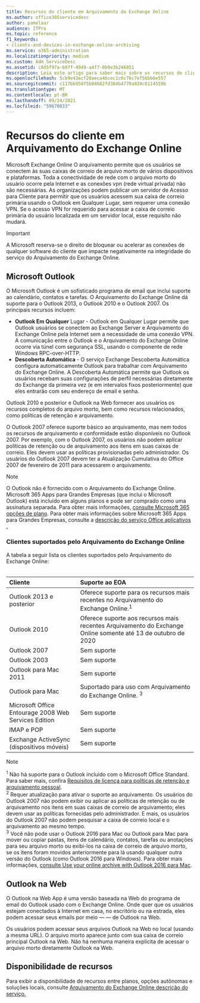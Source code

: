 ```yaml
---
title: Recursos do cliente em Arquivamento do Exchange Online
ms.author: office365servicedesc
author: pamelaar
audience: ITPro
ms.topic: reference
f1_keywords:
- clients-and-devices-in-exchange-online-archiving
ms.service: o365-administration
ms.localizationpriority: medium
ms.custom: Adm_ServiceDesc
ms.assetid: c8d5f97a-607f-4949-a4f7-0b9e3b246851
description: Leia este artigo para saber mais sobre os recursos do cliente disponíveis Microsoft Exchange Online Arquivamento.
ms.openlocfilehash: 5cb9e43ecf20aeca4bcec1c6c76c7ef56bb6e557
ms.sourcegitcommit: c117bb958f5b94682fd384b4770a920c6114559b
ms.translationtype: MT
ms.contentlocale: pt-BR
ms.lasthandoff: 09/24/2021
ms.locfileid: "59670833"
---
```

# <a name="client-features-in-exchange-online-archiving"></a>Recursos do cliente em Arquivamento do Exchange Online

Microsoft Exchange Online O arquivamento permite que os usuários se conectem às suas caixas de correio de arquivo morto de vários dispositivos e plataformas. Toda a conectividade de rede com o arquivo morto do usuário ocorre pela Internet e as conexões vpn (rede virtual privada) não são necessárias. As organizações podem publicar um servidor de Acesso para Cliente para permitir que os usuários acessem sua caixa de correio primária usando o Outlook em Qualquer Lugar, sem requerer uma conexão VPN. Se o acesso VPN for requerido para acessar a caixa de correio primária do usuário localizada em um servidor local, esse requisito não mudará.
  
> [!IMPORTANT]
> A Microsoft reserva-se o direito de bloquear ou acelerar as conexões de qualquer software do cliente que impacte negativamente na integridade do serviço do Arquivamento do Exchange Online.
  
## <a name="microsoft-outlook"></a>Microsoft Outlook

O Microsoft Outlook é um sofisticado programa de email que inclui suporte ao calendário, contatos e tarefas. O Arquivamento do Exchange Online dá suporte para o Outlook 2013, o Outlook 2010 e o Outlook 2007. Os principais recursos incluem:
  
- **Outlook Em Qualquer** Lugar - Outlook em Qualquer Lugar permite que Outlook usuários se conectem ao Exchange Server e Arquivamento do Exchange Online pela Internet sem a necessidade de uma conexão VPN. A comunicação entre o Outlook e o Arquivamento do Exchange Online ocorre via túnel com segurança SSL, usando o componente de rede Windows RPC-over-HTTP.    
- **Descoberta Automática** - O serviço Exchange Descoberta Automática configura automaticamente Outlook para trabalhar com Arquivamento do Exchange Online. A Descoberta Automática permite que Outlook os usuários recebam suas configurações de perfil necessárias diretamente do Exchange da primeira vez (e em intervalos fixos posteriormente) que eles entrarão com seu endereço de email e senha. 

Outlook 2010 e posterior e Outlook na Web fornecer aos usuários os recursos completos do arquivo morto, bem como recursos relacionados, como políticas de retenção e arquivamento.
  
O Outlook 2007 oferece suporte básico ao arquivamento, mas nem todos os recursos de arquivamento e conformidade estão disponíveis no Outlook 2007. Por exemplo, com o Outlook 2007, os usuários não podem aplicar políticas de retenção ou de arquivamento aos itens em suas caixas de correio. Eles devem usar as políticas provisionadas pelo administrador. Os usuários do Outlook 2007 devem ter a Atualização Cumulativa do Office 2007 de fevereiro de 2011 para acessarem o arquivamento.
  
> [!NOTE]
> O Outlook não é fornecido com o Arquivamento do Exchange Online. Microsoft 365 Apps para Grandes Empresas (que inclui o Microsoft Outlook) está incluído em alguns planos e pode ser comprado como uma assinatura separada. Para obter mais informações, [consulte Microsoft 365 opções de plano](../office-365-platform-service-description/office-365-plan-options.md). Para obter mais informações sobre Microsoft 365 Apps para Grandes Empresas, consulte a [descrição do serviço Office aplicativos .](../office-applications-service-description/office-applications-service-description.md) 
  
### <a name="clients-supported-by-exchange-online-archiving"></a>Clientes suportados pelo Arquivamento do Exchange Online

A tabela a seguir lista os clientes suportados pelo Arquivamento do Exchange Online:<br><br>
  
| Cliente | Suporte ao EOA |
|:-----|:-----|
|Outlook 2013 e posterior  <br/> |Oferece suporte para os recursos mais recentes no Arquivamento do Exchange Online.<sup>1</sup> <br/> |
|Outlook 2010  <br/> |Oferece suporte aos recursos mais recentes Arquivamento do Exchange Online somente até 13 de outubro de 2020|
|Outlook 2007  <br/> |Sem suporte |
|Outlook 2003  <br/> |Sem suporte  <br/> |
|Outlook para Mac 2011  <br/> |Sem suporte  <br/> |
|Outlook para Mac  <br/> |Suportado para uso com Arquivamento do Exchange Online. <sup>3</sup> <br/> |
|Microsoft Office Entourage 2008 Web Services Edition  <br/> |Sem suporte  <br/> |
|IMAP e POP  <br/> |Sem suporte  <br/> |
|Exchange ActiveSync (dispositivos móveis)  <br/> |Sem suporte  <br/> |
   
> [!NOTE]
> <sup>1</sup> Não há suporte para o Outlook incluído com o Microsoft Office Standard. Para saber mais, confira [Requisitos de licença para políticas de retenção e arquivamento pessoal](https://support.office.com/article/Outlook-license-requirements-for-Exchange-features-46B6B7C5-C3CA-43E5-8424-1E2807917C99). <br/> 
<sup>2</sup> Requer atualização para ativar o suporte ao arquivamento. Os usuários do Outlook 2007 não podem exibir ou aplicar as políticas de retenção ou de arquivamento nos itens em suas caixas de correio de arquivamento; eles devem usar as políticas fornecidas pelo administrador. E mais, os usuários do Outlook 2007 não podem pesquisar a caixa de correio local e o arquivamento ao mesmo tempo. <br/> 
<sup>3</sup> Você não pode usar o Outlook 2016 para Mac ou Outlook para Mac para mover ou copiar pastas, itens de calendário, contatos, tarefas ou anotações para seu arquivo morto ou exibi-los na caixa de correio de arquivo morto, se os itens foram movidos anteriormente para lá usando qualquer outra versão do Outlook (como Outlook 2016 para Windows). Para obter mais informações, [consulte Use your online archive with Outlook 2016 para Mac](https://support.office.com/article/Use-your-online-archive-with-Outlook-2016-for-Mac-45b8439c-2982-4b6b-9097-eed71dbfe238). 

## <a name="outlook-on-the-web"></a>Outlook na Web

O Outlook na Web App é uma versão baseada na Web do programa de email do Outlook usado com o Exchange Online. Onde quer que os usuários estejam conectados à Internet em casa, no escritório ou na estrada, eles podem acessar seus emails por meio &mdash; &mdash; de Outlook na Web.
  
Os usuários podem acessar seus arquivos Outlook na Web no local (usando a mesma URL). O arquivo morto aparece junto com sua caixa de correio principal Outlook na Web. Não há nenhuma maneira explícita de acessar o arquivo morto diretamente Outlook na Web.
  
## <a name="feature-availability"></a>Disponibilidade de recursos

Para exibir a disponibilidade de recursos entre planos, opções autônomas e soluções locais, consulte [Arquivamento do Exchange Online descrição do serviço.](exchange-online-archiving-service-description.md)